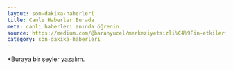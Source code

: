 ```yaml
---
layout: son-dakika-haberleri
title: Canlı Haberler Burada
meta: canlı haberleri anında öğrenin
source: https://medium.com/@baranyucel/merkeziyetsizli%C4%9Fin-etkileri-arac%C4%B1lar%C4%B1n-ortadan-kalkmas%C4%B1-28885be5b127
category: son-dakika-haberleri
---
```

*Buraya bir şeyler yazalım.
